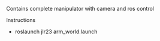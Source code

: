 Contains complete manipulator with camera and ros control

Instructions
- roslaunch jlr23 arm_world.launch
